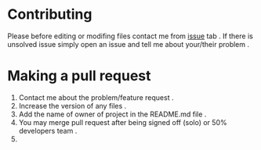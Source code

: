 # Contributing
Please before editing or modifing files contact me from [issue](https://github.com/000Zer000/ZKit/issues/new/choose) tab . 
If there is unsolved issue simply open an issue and tell me about your/their problem . 
# Making a pull request
1. Contact me about the problem/feature request . 
2. Increase the version of any files .
3. Add the name of owner of project in the README.md file .
4. You may merge pull request after being signed off (solo) or 50% developers team . 
5. 
